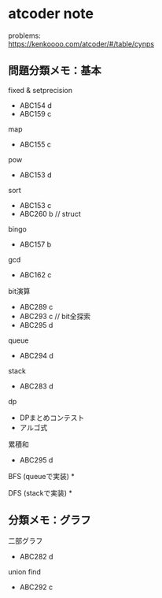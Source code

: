 # atcoder note

problems:  
https://kenkoooo.com/atcoder/#/table/cynps

## 問題分類メモ：基本

fixed & setprecision
* ABC154 d
* ABC159 c

map
* ABC155 c

pow
* ABC153 d

sort
* ABC153 c
* ABC260 b // struct

bingo
* ABC157 b

gcd
* ABC162 c

bit演算
* ABC289 c
* ABC293 c // bit全探索
* ABC295 d

queue
* ABC294 d

stack
* ABC283 d

dp
* DPまとめコンテスト
* アルゴ式

累積和
* ABC295 d

BFS (queueで実装)
* 

DFS (stackで実装)
* 

## 分類メモ：グラフ

二部グラフ
* ABC282 d

union find
* ABC292 c
